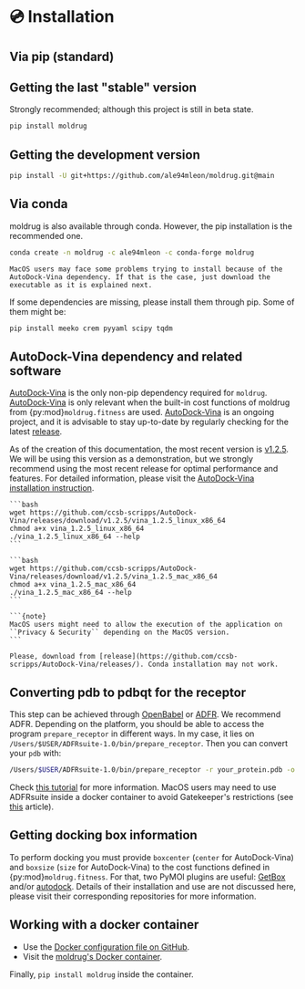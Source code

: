 # 💿 Installation

## Via pip (standard)

## Getting the last "stable" version

Strongly recommended; although this project is still in beta state.

```bash
pip install moldrug
```

## Getting the development version

```bash
pip install -U git+https://github.com/ale94mleon/moldrug.git@main
```

## Via conda

moldrug is also available through conda. However, the pip installation is the recommended one.

```bash
conda create -n moldrug -c ale94mleon -c conda-forge moldrug
```

```{note}
MacOS users may face some problems trying to install because of the AutoDock-Vina dependency. If that is the case, just download the executable as it is explained next.
```

If some dependencies are missing, please install them through pip. Some of them might be:

```bash
pip install meeko crem pyyaml scipy tqdm
```

## AutoDock-Vina dependency and related software

[AutoDock-Vina](https://vina.scripps.edu/) is the only non-pip dependency required for `moldrug`. [AutoDock-Vina](https://vina.scripps.edu/) is only relevant when the built-in cost functions of moldrug from {py:mod}`moldrug.fitness` are used. [AutoDock-Vina](https://vina.scripps.edu/) is an ongoing project, and it is advisable to stay up-to-date by regularly checking for the latest [release](https://github.com/ccsb-scripps/AutoDock-Vina/releases/).

As of the creation of this documentation, the most recent version is [v1.2.5](https://github.com/ccsb-scripps/AutoDock-Vina/releases/tag/v1.2.5). We will be using this version as a demonstration, but we strongly recommend using the most recent release for optimal performance and features. For detailed information, please visit the
[AutoDock-Vina installation instruction](https://autodock-vina.readthedocs.io/en/latest/installation.html).

````{tab} Linux 🐧
```bash
wget https://github.com/ccsb-scripps/AutoDock-Vina/releases/download/v1.2.5/vina_1.2.5_linux_x86_64
chmod a+x vina_1.2.5_linux_x86_64
./vina_1.2.5_linux_x86_64 --help
```
````

````{tab} MacOS 🍏
```bash
wget https://github.com/ccsb-scripps/AutoDock-Vina/releases/download/v1.2.5/vina_1.2.5_mac_x86_64
chmod a+x vina_1.2.5_mac_x86_64
./vina_1.2.5_mac_x86_64 --help
```

```{note}
MacOS users might need to allow the execution of the application on ``Privacy & Security`` depending on the MacOS version.
```
````

````{tab} Windows 🪟
Please, download from [release](https://github.com/ccsb-scripps/AutoDock-Vina/releases/). Conda installation may not work.
````

## Converting pdb to pdbqt for the receptor

This step can be achieved through [OpenBabel](https://github.com/openbabel/openbabel) or [ADFR](https://ccsb.scripps.edu/adfr/downloads/). We recommend ADFR. Depending on the platform, you should be able to access the program `prepare_receptor` in different ways. In my case, it lies on `/Users/$USER/ADFRsuite-1.0/bin/prepare_receptor`. Then you can convert your ``pdb`` with:

```bash
/Users/$USER/ADFRsuite-1.0/bin/prepare_receptor -r your_protein.pdb -o your_protein.pdbqt
```

Check [this tutorial](https://ccsb.scripps.edu/adfr/how-to-create-a-pdbqt-for-my-receptor/) for more information. MacOS users may need to use ADFRsuite inside a docker container to avoid Gatekeeper's restrictions (see [this](https://alejandro.netlify.app/post/adfr/) article).

## Getting docking box information

To perform docking you must provide `boxcenter` (`center` for AutoDock-Vina) and `boxsize` (`size` for AutoDock-Vina) to the cost functions defined in {py:mod}`moldrug.fitness`. For that, two PyMOl plugins are useful: [GetBox](https://raw.githubusercontent.com/ale94mleon/GetBox-PyMOL-Plugin/refs/heads/master/GetBox.py) and/or [autodock](https://github.com/ADplugin/ADplugin/blob/master/autodock.py). Details of their installation and use are not discussed here, please visit their corresponding repositories for more information.

## Working with a docker container

- Use the [Docker configuration file on GitHub](https://github.com/ale94mleon/moldrug/blob/main/Dockerfile).
- Visit the [moldrug's Docker container](https://hub.docker.com/r/ale94mleon/4moldrug).

Finally, `pip install moldrug` inside the container.
